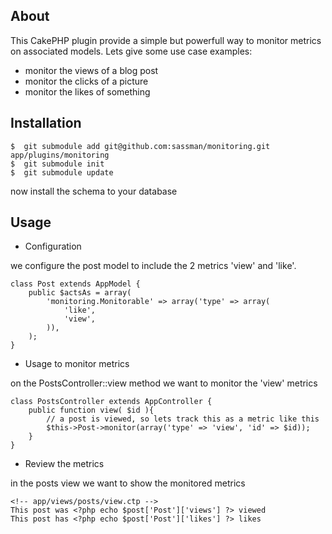About
-----

This CakePHP plugin provide a simple but powerfull way to monitor metrics on associated models.
Lets give some use case examples:

- monitor the views of a blog post
- monitor the clicks of a picture
- monitor the likes of something


Installation
------------

	$  git submodule add git@github.com:sassman/monitoring.git app/plugins/monitoring
	$  git submodule init
	$  git submodule update

now install the schema to your database

Usage
-----

 * Configuration

we configure the post model to include the 2 metrics 'view' and 'like'.

	class Post extends AppModel {
		public $actsAs = array(
			'monitoring.Monitorable' => array('type' => array(
				'like',
				'view',
			)),
		);
	}

 * Usage to monitor metrics

on the PostsController::view method we want to monitor the 'view' metrics
	
	class PostsController extends AppController {
		public function view( $id ){
			// a post is viewed, so lets track this as a metric like this
			$this->Post->monitor(array('type' => 'view', 'id' => $id));
		}
	}

 * Review the metrics

in the posts view we want to show the monitored metrics

	<!-- app/views/posts/view.ctp -->
	This post was <?php echo $post['Post']['views'] ?> viewed
	This post has <?php echo $post['Post']['likes'] ?> likes
